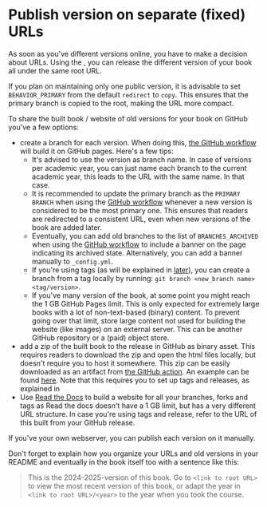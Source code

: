 # Publish version on separate (fixed) URLs

As soon as you've different versions online, you have to make a decision about URLs. Using the [](../external/deploy-book-workflow/README.md), you can release the different version of your book all under the same root URL.

If you plan on maintaining only one public version, it is advisable to set `BEHAVIOR_PRIMARY` from the default `redirect` to `copy`. This ensures that the primary branch is copied to the root, making the URL more compact.

To share the built book / website of old versions for your book on GitHub you've a few options:
- create a branch for each version. When doing this, [the GitHub workflow](../external/deploy-book-workflow/README.md) will build it on GitHub pages. Here's a few tips:
  - It's advised to use the version as branch name. In case of versions per academic year, you can just name each branch to the current academic year,  this leads to the URL with the same name. In that case.
  - It is recommended to update the primary branch as the `PRIMARY BRANCH` when using the [GitHub workflow](gh-workflow-settings) whenever a new version is considered to be the most primary one. This ensures that readers are redirected to a consistent URL, even when new versions of the book are added later.
  - Eventually, you can add old branches to the list of `BRANCHES_ARCHIVED` when using the [GitHub workflow](gh-workflow-settings) to include a banner on the page indicating its archived state. Alternatively, you can add a banner manually to `_config.yml`.
  - If you're using tags (as will be explained in [later](./versioning_changelog.md)), you can create a branch from a tag locally by running: `git branch <new_branch name> <tag/version>`.
  - If you've many version of the book, at some point you might reach the 1 GB GitHub Pages limit. This is only expected for extremely large books with a lot of non-text-based (binary) content. To prevent going over that limit, store large content not used for building the website (like images) on an external server. This can be another GitHub repository or a (paid) object store.
- add a zip of the built book to the release in GitHub as binary asset. This requires readers to download the zip and open the html files locally, but doesn't require you to host it somewhere. This zip can be easily downloaded as an artifact from [the GitHub action](../external/deploy-book-workflow/README.md). An example can be found [here](https://github.com/TUDelft-books/CME4501/releases/tag/v2024.1.0). Note that this requires you to set up tags and releases, as explained in [](versioning_changelog.md)
- Use [Read the Docs](../features/pull_request_build.md) to build a website for all your branches, forks and tags as Read the docs doesn't have a 1 GB limit, but has a very different URL structure. In case you're using tags and release, refer to the URL of this built from your GitHub release.

If you've your own webserver, you can publish each version on it manually.

Don't forget to explain how you organize your URLs and old versions in your README and eventually in the book itself too with a sentence like this:

> This is the 2024-2025-version of this book. Go to `<link to root URL>` to view the most recent version of this book, or adapt the year in `<link to root URL>/<year>` to the year when you took the course.

